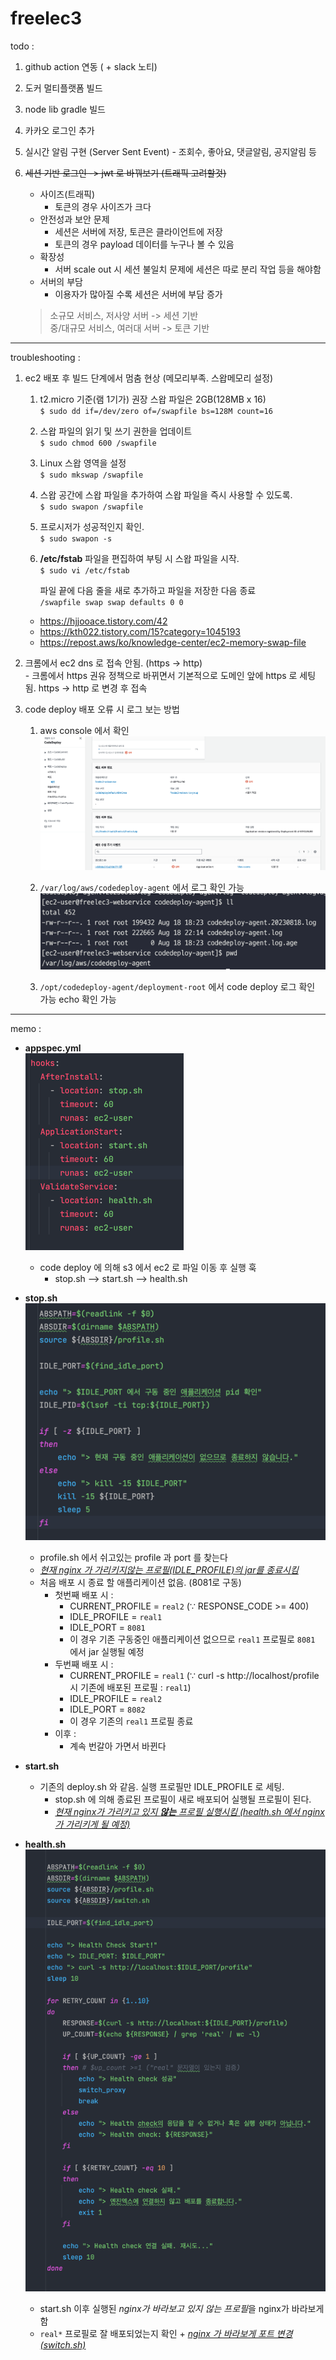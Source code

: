 # freelec3

todo : 
  1. github action 연동 ( + slack 노티)
  2. 도커 멀티플랫폼 빌드
  3. node lib gradle 빌드
  4. 카카오 로그인 추가
  5. 실시간 알림 구현 (Server Sent Event) - 조회수, 좋아요, 댓글알림, 공지알림 등
  6. ~~세션 기반 로그인 -> jwt 로 바꿔보기 (트래픽 고려할것)~~
      - 사이즈(트래픽)
        - 토큰의 경우 사이즈가 크다
      - 안전성과 보안 문제
        - 세션은 서버에 저장, 토큰은 클라이언트에 저장
        - 토큰의 경우 payload 데이터를 누구나 볼 수 있음
      - 확장성
        - 서버 scale out 시 세션 불일치 문제에 세션은 따로 분리 작업 등을 해야함
      - 서버의 부담
        - 이용자가 많아질 수록 세션은 서버에 부담 증가
     
      > 소규모 서비스, 저사양 서버 -> 세션 기반  
        중/대규모 서비스, 여러대 서버 -> 토큰 기반
  

---

troubleshooting :
  1. ec2 배포 후 빌드 단계에서 멈춤 현상 (메모리부족. 스왑메모리 설정)  
     1. t2.micro 기준(램 1기가) 권장 스왑 파일은 2GB(128MB x 16)  
    ```$ sudo dd if=/dev/zero of=/swapfile bs=128M count=16```  
     2. 스왑 파일의 읽기 및 쓰기 권한을 업데이트    
    ```$ sudo chmod 600 /swapfile```  
     3. Linux 스왑 영역을 설정  
    ```$ sudo mkswap /swapfile```  
     4. 스왑 공간에 스왑 파일을 추가하여 스왑 파일을 즉시 사용할 수 있도록.  
     ```$ sudo swapon /swapfile```  
     5. 프로시저가 성공적인지 확인.  
     ```$ sudo swapon -s```  
     6. **/etc/fstab** 파일을 편집하여 부팅 시 스왑 파일을 시작.  
     ```$ sudo vi /etc/fstab```  
     
        파일 끝에 다음 줄을 새로 추가하고 파일을 저장한 다음 종료  
     ```/swapfile swap swap defaults 0 0```  
     
     - https://hjjooace.tistory.com/42  
     - https://kth022.tistory.com/15?category=1045193  
     - https://repost.aws/ko/knowledge-center/ec2-memory-swap-file

  2. 크롬에서 ec2 dns 로 접속 안됨. (https -> http)  
    - 크롬에서 https 권유 정책으로 바뀌면서 기본적으로 도메인 앞에 https 로 세팅됨. https -> http 로 변경 후 접속

  3. code deploy 배포 오류 시 로그 보는 방법  
     1. aws console 에서 확인  
        ![view event 클릭 후 확인](img.png "view event 클릭 후 확인")  

     2. ```/var/log/aws/codedeploy-agent``` 에서 로그 확인 가능  
       ![img_1.png](img_1.png)

     3. ```/opt/codedeploy-agent/deployment-root``` 에서 code deploy 로그 확인 가능
        echo 확인 가능
     
---

memo :

- <b>appspec.yml</b>  
![img_2.png](img_2.png)  
  - code deploy 에 의해 s3 에서 ec2 로 파일 이동 후 실행 훅
    - stop.sh --> start.sh --> health.sh  
    

- <b>stop.sh</b>  
![img_3.png](img_3.png)  
  - profile.sh 에서 쉬고있는 profile 과 port 를 찾는다
  - <U>*현재 nginx 가 가리키지않는 프로필(IDLE_PROFILE)의 jar를 종료시킴*</U>
  - 처음 배포 시 종료 할 애플리케이션 없음. (8081로 구동)
    - 첫번째 배포 시 : 
      - CURRENT_PROFILE = ```real2``` (∵ RESPONSE_CODE >= 400)
      - IDLE_PROFILE = ```real1```
      - IDLE_PORT = ```8081```
      - 이 경우 기존 구동중인 애플리케이션 없으므로 ```real1``` 프로필로 ```8081``` 에서 jar 실행될 예정
    - 두번째 배포 시 :
      - CURRENT_PROFILE = ```real1``` (∵ curl -s http://localhost/profile 시 기존에 배포된 프로필 : ```real1```)
      - IDLE_PROFILE =  ```real2```
      - IDLE_PORT = ```8082```
      - 이 경우 기존의 ```real1``` 프로필 종료
    - 이후 :
      - 계속 번갈아 가면서 바뀐다  

  
- <b>start.sh</b>
  - 기존의 deploy.sh 와 같음. 실행 프로필만 IDLE_PROFILE 로 세팅.
    - stop.sh 에 의해 종료된 프로필이 새로 배포되어 실행될 프로필이 된다.
    - <U>*현재 nginx가 가리키고 있지 <b>않는</b> 프로필 실행시킴 (health.sh 에서 nginx 가 가리키게 될 예정)*</U> 

  

- <b>health.sh</b>
![img_4.png](img_4.png)
  - start.sh 이후 실행된 *nginx가 바라보고 있지 않는 프로필*을 nginx가 바라보게 함
  - ```real*``` 프로필로 잘 배포되었는지 확인 + <U>*nginx 가 바라보게 포트 변경 (switch.sh)*</U>